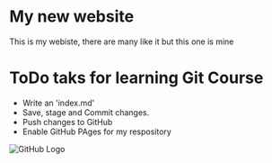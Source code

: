 # My new website 

This is my webiste, there are many like it but this one is mine 

# ToDo taks for learning Git Course 

+ Write an 'index.md'
+ Save, stage and Commit changes. 
+ Push changes to GitHub 
+ Enable GitHub PAges for my respository


![GitHub Logo](https://logos-download.com/wp-content/uploads/2016/09/GitHub_logo.png)

